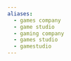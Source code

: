```yaml
---
aliases:
  - games company
  - game studio
  - gaming company
  - games studio
  - gamestudio
---
```

